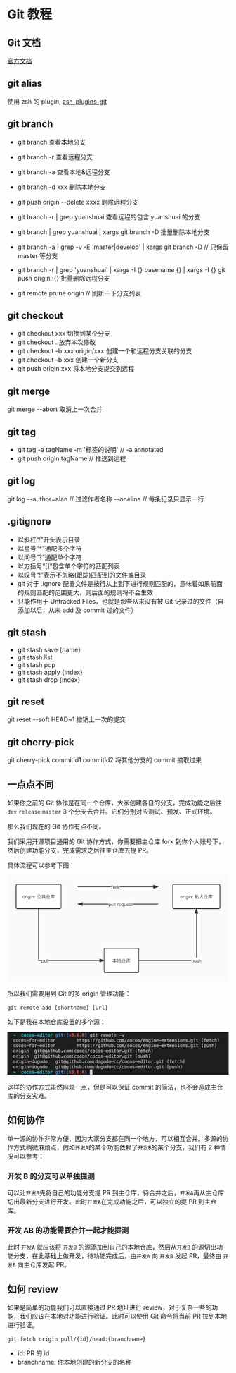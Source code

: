 # Git 教程

## Git 文档

[官方文档](https://git-scm.com/docs)

## git alias

使用 zsh 的 plugin, [zsh-plugins-git](https://gitee.com/mirrors/oh-my-zsh/tree/master/plugins/git)

## git branch

-   git branch 查看本地分支
-   git branch -r 查看远程分支
-   git branch -a 查看本地&远程分支
-   git branch -d xxx 删除本地分支
-   git push origin --delete xxxx 删除远程分支

-   git branch -r | grep yuanshuai 查看远程的包含 yuanshuai 的分支
-   git branch | grep yuanshuai | xargs git branch -D 批量删除本地分支
-   git branch -a | grep -v -E 'master|develop' | xargs git branch -D // 只保留 master 等分支
-   git branch -r | grep 'yuanshuai' | xargs -I {} basename {} | xargs -I {} git push origin :{} 批量删除远程分支
-   git remote prune origin // 刷新一下分支列表

## git checkout

-   git checkout xxx 切换到某个分支
-   git checkout . 放弃本次修改
-   git checkout -b xxx origin/xxx 创建一个和远程分支关联的分支
-   git checkout -b xxx 创建一个新分支
-   git push origin xxx 将本地分支提交到远程

## git merge

git merge --abort 取消上一次合并

## git tag

-   git tag -a tagName -m '标签的说明' // -a annotated
-   git push origin tagName // 推送到远程

## git log

git log --author=alan // 过滤作者名称
--oneline // 每条记录只显示一行

## .gitignore

-   以斜杠“/”开头表示目录
-   以星号“\*”通配多个字符
-   以问号“?”通配单个字符
-   以方括号“[]”包含单个字符的匹配列表
-   以叹号“!”表示不忽略(跟踪)匹配到的文件或目录
-   git 对于 .ignore 配置文件是按行从上到下进行规则匹配的，意味着如果前面的规则匹配的范围更大，则后面的规则将不会生效
-   只能作用于 Untracked Files，也就是那些从来没有被 Git 记录过的文件（自添加以后，从未 add 及 commit 过的文件）

## git stash

-   git stash save {name}
-   git stash list
-   git stash pop
-   git stash apply {index}
-   git stash drop {index}

## git reset

git reset --soft HEAD~1 撤销上一次的提交

## git cherry-pick

git cherry-pick commitId1 commitId2 将其他分支的 commit 摘取过来

## 一点点不同

如果你之前的 Git 协作是在同一个仓库，大家创建各自的分支，完成功能之后往 `dev` `release` `master` 3 个分支去合并。它们分别对应测试、预发、正式环境。

那么我们现在的 Git 协作有点不同。

我们采用开源项目通用的 Git 协作方式，你需要把主仓库 fork 到你个人账号下，然后创建功能分支，完成需求之后往主仓库去提 PR。

具体流程可以参考下图：

<picture>
  <img src="./git.jpg" alt="Image">
</picture>

所以我们需要用到 Git 的多 origin 管理功能：

```
git remote add [shortname] [url]
```

如下是我在本地仓库设置的多个源：

<picture>
  <img src="./git-remote.png" alt="Image">
</picture>

这样的协作方式虽然麻烦一点，但是可以保证 commit 的简洁，也不会造成主仓库的分支灾难。

## 如何协作

单一源的协作非常方便，因为大家分支都在同一个地方，可以相互合并。多源的协作方式稍微麻烦点，假如`开发A`的某个功能依赖了`开发B`的某个分支，我们有 2 种情况可以参考：

### 开发 B 的分支可以单独提测

可以让`开发B`先将自己的功能分支提 PR 到主仓库，待合并之后，`开发A`再从主仓库切出最新分支进行开发。此时`开发A`在完成功能之后，可以独立的提 PR 到主仓库。

### 开发 AB 的功能需要合并一起才能提测

此时 `开发A` 就应该将 `开发B` 的源添加到自己的本地仓库，然后从`开发B` 的源切出功能分支，在此基础上做开发，待功能完成后，由`开发A` 向 `开发B` 发起 PR，最终由 `开发B` 向主仓库发起 PR。

## 如何 review

如果是简单的功能我们可以直接通过 PR 地址进行 review，对于复杂一些的功能，我们应该在本地对功能进行验证。此时可以使用 Git 命令将当前 PR 拉到本地进行验证。

```
git fetch origin pull/{id}/head:{branchname}
```

-   id: PR 的 id
-   branchname: 你本地创建的新分支的名称
